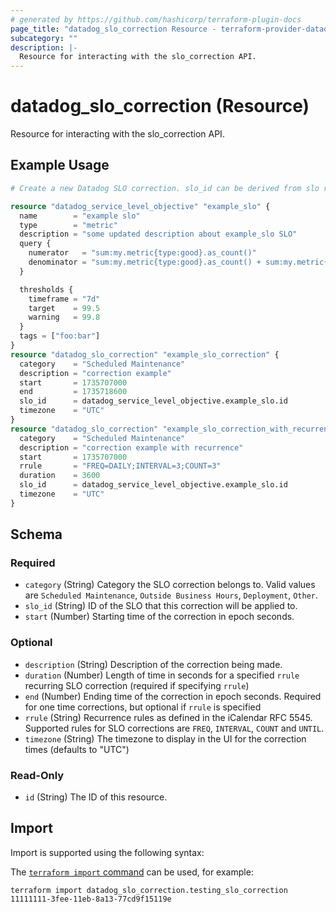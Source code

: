 ```yaml
---
# generated by https://github.com/hashicorp/terraform-plugin-docs
page_title: "datadog_slo_correction Resource - terraform-provider-datadog"
subcategory: ""
description: |-
  Resource for interacting with the slo_correction API.
---
```


# datadog_slo_correction (Resource)

Resource for interacting with the slo_correction API.

## Example Usage

```terraform
# Create a new Datadog SLO correction. slo_id can be derived from slo resource or specify an slo id of an existing SLO.

resource "datadog_service_level_objective" "example_slo" {
  name        = "example slo"
  type        = "metric"
  description = "some updated description about example_slo SLO"
  query {
    numerator   = "sum:my.metric{type:good}.as_count()"
    denominator = "sum:my.metric{type:good}.as_count() + sum:my.metric{type:bad}.as_count()"
  }

  thresholds {
    timeframe = "7d"
    target    = 99.5
    warning   = 99.8
  }
  tags = ["foo:bar"]
}
resource "datadog_slo_correction" "example_slo_correction" {
  category    = "Scheduled Maintenance"
  description = "correction example"
  start       = 1735707000
  end         = 1735718600
  slo_id      = datadog_service_level_objective.example_slo.id
  timezone    = "UTC"
}
resource "datadog_slo_correction" "example_slo_correction_with_recurrence" {
  category    = "Scheduled Maintenance"
  description = "correction example with recurrence"
  start       = 1735707000
  rrule       = "FREQ=DAILY;INTERVAL=3;COUNT=3"
  duration    = 3600
  slo_id      = datadog_service_level_objective.example_slo.id
  timezone    = "UTC"
}
```

<!-- schema generated by tfplugindocs -->
## Schema

### Required

- `category` (String) Category the SLO correction belongs to. Valid values are `Scheduled Maintenance`, `Outside Business Hours`, `Deployment`, `Other`.
- `slo_id` (String) ID of the SLO that this correction will be applied to.
- `start` (Number) Starting time of the correction in epoch seconds.

### Optional

- `description` (String) Description of the correction being made.
- `duration` (Number) Length of time in seconds for a specified `rrule` recurring SLO correction (required if specifying `rrule`)
- `end` (Number) Ending time of the correction in epoch seconds. Required for one time corrections, but optional if `rrule` is specified
- `rrule` (String) Recurrence rules as defined in the iCalendar RFC 5545. Supported rules for SLO corrections are `FREQ`, `INTERVAL`, `COUNT` and `UNTIL`.
- `timezone` (String) The timezone to display in the UI for the correction times (defaults to "UTC")

### Read-Only

- `id` (String) The ID of this resource.

## Import

Import is supported using the following syntax:

The [`terraform import` command](https://developer.hashicorp.com/terraform/cli/commands/import) can be used, for example:

```shell
terraform import datadog_slo_correction.testing_slo_correction 11111111-3fee-11eb-8a13-77cd9f15119e
```
